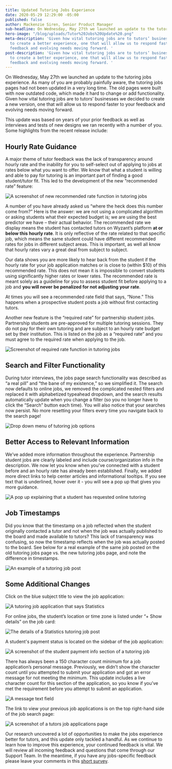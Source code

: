 ```yaml
---
title: Updated Tutoring Jobs Experience
date: 2020-05-29 12:29:00 -05:00
published: false
author: Mackenzie Siren, Senior Product Manager
sub-headline: On Wednesday, May 27th we launched an update to the tutoring jobs experience.
hero-image: "/blog/uploads/Tutor%20Jobs%20Update%20.png"
meta-description: 'Given how vital tutoring jobs are to tutors’ businesses, we decided
  to create a better experience, one that will allow us to respond faster to your
  feedback and evolving needs moving forward. '
post-description: 'Given how vital tutoring jobs are to tutors’ businesses, we decided
  to create a better experience, one that will allow us to respond faster to your
  feedback and evolving needs moving forward. '
---
```


On Wednesday, May 27th we launched an update to the tutoring jobs experience. As many of you are probably painfully aware, the tutoring jobs pages had not been updated in a very long time. The old pages were built with now outdated code, which made it hard to change or add functionality. Given how vital tutoring jobs are to tutors’ businesses we decided to create a new version, one that will allow us to respond faster to your feedback and evolving needs moving forward. 

This update was based on years of your prior feedback as well as interviews and tests of new designs we ran recently with a number of you. Some highlights from the recent release include:

## Hourly Rate Guidance 

A major theme of tutor feedback was the lack of transparency around hourly rate and the inability for you to self-select out of applying to jobs at rates below what you want to offer. We know that what a student is willing and able to pay for tutoring is an important part of finding a good student/tutor fit. This led to the development of the new “recommended rate” feature:

![A screenshot of new recommended rate function in tutoring jobs](/blog/uploads/Wyzant%20Job%20Update%201.png)

A number of you have already asked us “where the heck does this number come from?” Here is the answer: we are not using a complicated algorithm or asking students what their expected budget is; we are using the best predictor we have – their actual behavior. The recommended rate we display means the student has contacted tutors on Wyzant’s platform **at or below this hourly rate**. It is only reflective of the rate related to that specific job, which means the same student could have different recommended rates for jobs in different subject areas. This is important, as well all know that hourly rates vary a great deal from subject to subject.  

Our data shows you are more likely to hear back from the student if the hourly rate for your job application matches or is close to (within $10) of this recommended rate. This does not mean it is impossible to convert students using significantly higher rates or lower rates. The recommended rate is meant solely as a guideline for you to assess student fit before applying to a job and **you will never be penalized for not adjusting your rate**.  

At times you will see a recommended rate field that says, “None.” This happens when a prospective student posts a job without first contacting tutors.

Another new feature is the “required rate” for partnership student jobs. Partnership students are pre-approved for multiple tutoring sessions. They do not pay for their own tutoring and are subject to an hourly rate budget set by their institution. This is listed on the job as a “required rate” and you must agree to the required rate when applying to the job.

![Screenshot of required rate function in tutoring jobs](/blog/uploads/Wyzant%20Job%20Update%202.png)

## Search and Filter Functionality 

During tutor interviews, the jobs page search functionality was described as “a real pill” and “the bane of my existence,” so we simplified it. The search now defaults to online jobs, we removed the complicated nested filters and replaced it with alphabetized typeahead dropdown, and the search results automatically update when you change a filter (so you no longer have to click the “Search” button each time). You will also notice that your searches now persist. No more resetting your filters every time you navigate back to the search page! 

![Drop down menu of tutoring job options](/blog/uploads/Wyzant%20Job%20Update%203.png)

## Better Access to Relevant Information  

We’ve added more information throughout the experience. Partnership student jobs are clearly labeled and include course/organization info in the description. We now let you know when you've connected with a student before and an hourly rate has already been established. Finally, we added more direct links to help center articles and informational tooltips. If you see text that is underlined, hover over it - you will see a pop up that gives you more guidance. 

![A pop up explaining that a student has requested online tutoring](/blog/uploads/Wyzant%20Job%20Update%204.png)

## Job Timestamps

Did you know that the timestamp on a job reflected when the student originally contacted a tutor and not when the job was actually published to the board and made available to tutors? This lack of transparency was confusing, so now the timestamp reflects when the job was actually posted to the board. See below for a real example of the same job posted on the old tutoring jobs page vs. the new tutoring jobs page, and note the difference in timestamps. 

![An example of a tutoring job post](/blog/uploads/Wyzant%20Job%20Update%205.png)

## Some Additional Changes  

Click on the blue subject title to view the job application:

![A tutoring job application that says Statistics](/blog/uploads/Wyzant%20Job%20Update%206.png)

For online jobs, the student’s location or time zone is listed under “+ Show details” on the job card:

![The details of a Statistics tutoring job post](/blog/uploads/Wyzant%20Job%20Update%207.png)

A student's payment status is located on the sidebar of the job application: 

![A screenshot of the student payment info section of a tutoring job](/blog/uploads/Wyzant%20Job%20Update%208.png)

There has always been a 150 character count minimum for a job application’s personal message. Previously, we didn’t show the character count until you attempted to submit your application and got an error message for not meeting the minimum. This update includes a live character count for this section of the application, so you know if you’ve met the requirement before you attempt to submit an application.

![A message text field](/blog/uploads/Wyzant%20Job%20Update%209.png)

The link to view your previous job applications is on the top right-hand side of the job search page:

![A screenshot of a tutors job applications page](/blog/uploads/Wyzant%20Job%20Update%2010.png)

Our research uncovered a lot of opportunities to make the jobs experience better for tutors, and this update only tackled a handful. As we continue to learn how to improve this experience, your continued feedback is vital. We will review all incoming feedback and questions that come through our Support Team. In the meantime, if you have any jobs-specific feedback please leave your comments in this [short survey](https://forms.gle/izX9DzQmsiYyT1c86).